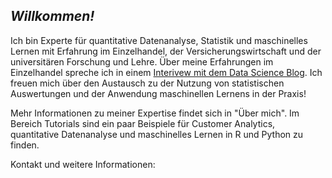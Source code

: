## *Willkommen!*

Ich bin Experte für quantitative Datenanalyse, Statistik und maschinelles Lernen mit Erfahrung im Einzelhandel, der Versicherungswirtschaft und der universitären Forschung und Lehre. Über meine Erfahrungen im Einzelhandel spreche ich in einem [Interivew mit dem Data Science Blog](https://data-science-blog.com/blog/2019/10/28/interview-data-science-im-einzelhandel/).  Ich freuen mich über den Austausch zu der Nutzung von statistischen Auswertungen und der Anwendung maschinellen Lernens in der Praxis! 

Mehr Informationen zu meiner Expertise findet sich in "Über mich". Im Bereich Tutorials sind ein paar Beispiele für Customer Analytics, quantitative Datenanalyse und maschinelles Lernen in R und Python zu finden. 

Kontakt und weitere Informationen:

